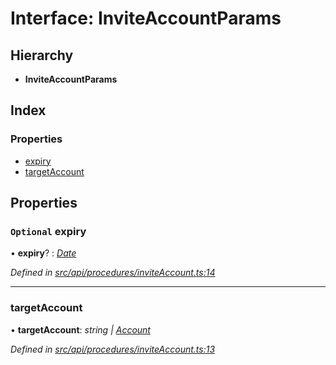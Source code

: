 # Interface: InviteAccountParams

## Hierarchy

* **InviteAccountParams**

## Index

### Properties

* [expiry](inviteaccountparams.md#optional-expiry)
* [targetAccount](inviteaccountparams.md#targetaccount)

## Properties

### `Optional` expiry

• **expiry**? : *[Date](../enums/transactionargumenttype.md#date)*

*Defined in [src/api/procedures/inviteAccount.ts:14](https://github.com/PolymathNetwork/polymesh-sdk/blob/da32f46a/src/api/procedures/inviteAccount.ts#L14)*

___

###  targetAccount

• **targetAccount**: *string | [Account](../classes/account.md)*

*Defined in [src/api/procedures/inviteAccount.ts:13](https://github.com/PolymathNetwork/polymesh-sdk/blob/da32f46a/src/api/procedures/inviteAccount.ts#L13)*

